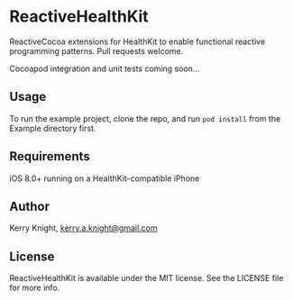 ReactiveHealthKit
=================

ReactiveCocoa extensions for HealthKit to enable functional reactive programming patterns.  Pull requests welcome.

Cocoapod integration and unit tests coming soon...


## Usage

To run the example project, clone the repo, and run `pod install` from the Example directory first.

## Requirements

iOS 8.0+ running on a HealthKit-compatible iPhone

## Author

Kerry Knight, kerry.a.knight@gmail.com

## License

ReactiveHealthKit is available under the MIT license. See the LICENSE file for more info.
